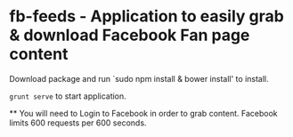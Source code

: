 # fb-feeds - Application to easily grab & download Facebook Fan page content

Download package and run `sudo npm install & bower install' to install.

`grunt serve` to start application.

** You will need to Login to Facebook in order to grab content. Facebook limits 600 requests per 600 seconds.

